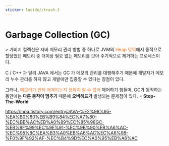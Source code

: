 ```yaml
---
sticker: lucide//trash-2
---
```

<h1> Garbage Collection (GC) </h1>
> 가비지 컬렉션은 자바 메모리 관리 방법 중 하나로 JVM의 <span style="color: rgb(237, 125, 49);">Heap 영역</span>에서 동적으로 할당했던 메모리 중 더이상 필요 없는 메모리를 모아 주기적으로 제거하는 프로세스이다. 

C / C++ 과 달리 JAVA 에서는 GC 가 메모리 관리를 대행해주기 때문에 개발자가 메모리 누수 관리를 하지 않고 개발에만 집중할 수 있다는 장점이 있다. 

그러나,  <span style="color: rgb(237, 125, 49);">메모리가 언제 해제되는지 정확히 알 수 없어</span> 제어하기 힘들며, GC가 동작하는 동안에는 **다른 동작이 멈추기** 때문에 **오버헤드가** 발생되는 문제점이 있다. = **Stop-The-World**



https://inpa.tistory.com/entry/JAVA-%E2%98%95-%EA%B0%80%EB%B9%84%EC%A7%80-%EC%BB%AC%EB%A0%89%EC%85%98GC-%EB%8F%99%EC%9E%91-%EC%9B%90%EB%A6%AC-%EC%95%8C%EA%B3%A0%EB%A6%AC%EC%A6%98-%F0%9F%92%AF-%EC%B4%9D%EC%A0%95%EB%A6%AC


